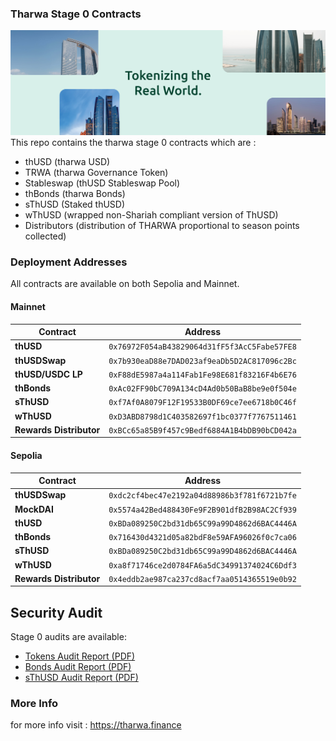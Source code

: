 ### Tharwa Stage 0 Contracts

![banner](/Assets/banner.png)
This repo contains the tharwa stage 0 contracts which are :

- thUSD (tharwa USD)
- TRWA (tharwa Governance Token)
- Stableswap (thUSD Stableswap Pool)
- thBonds (tharwa Bonds)
- sThUSD (Staked thUSD)
- wThUSD (wrapped non-Shariah compliant version of ThUSD)
- Distributors (distribution of THARWA proportional to season points collected)

### Deployment Addresses

All contracts are available on both Sepolia and Mainnet.

#### Mainnet

| Contract                | Address                                      |
| ----------------------- | -------------------------------------------- |
| **thUSD**               | `0x76972F054aB43829064d31fF5f3AcC5Fabe57FE8` |
| **thUSDSwap**           | `0x7b930eaD88e7DAD023af9eaDb5D2AC817096c2Bc` |
| **thUSD/USDC LP**       | `0xF88dE5987a4a114Fab1Fe98E681f83216F4b6E76` |
| **thBonds**             | `0xAc02FF90bC709A134cD4Ad0b50BaB8be9e0f504e` |
| **sThUSD**              | `0xf7Af0A8079F12F19533B0DF69ce7ee6718b0C46f` |
| **wThUSD**              | `0xD3ABD8798d1C403582697f1bc0377f7767511461` |
| **Rewards Distributor** | `0xBCc65a85B9f457c9Bedf6884A1B4bDB90bCD042a` |

#### Sepolia

| Contract                | Address                                      |
| ----------------------- | -------------------------------------------- |
| **thUSDSwap**           | `0xdc2cf4bec47e2192a04d88986b3f781f6721b7fe` |
| **MockDAI**             | `0x5574a42Bed488430Fe9F2B901dfB2B98AC2Cf939` |
| **thUSD**               | `0xBDa089250C2bd31db65C99a99D4862d6BAC4446A` |
| **thBonds**             | `0x716430d4321d05a82bdF8e59AFA96026f0c7ca06` |
| **sThUSD**              | `0xBDa089250C2bd31db65C99a99D4862d6BAC4446A` |
| **wThUSD**              | `0xa8f71746ce2d0784FA6a5dC34991374024C6Ddf3` |
| **Rewards Distributor** | `0x4eddb2ae987ca237cd8acf7aa0514365519e0b92` |

## Security Audit

Stage 0 audits are available:

- [Tokens Audit Report (PDF)](./audits/prismsec_thUSD_TRWA_audit.pdf)
- [Bonds Audit Report (PDF)](./audits/prismsec_tharwa_bonds_audit.pdf)
- [sThUSD Audit Report (PDF)](./audits/prismsec_tharwa_sThUSD_audit.pdf)

### More Info

for more info visit : https://tharwa.finance
